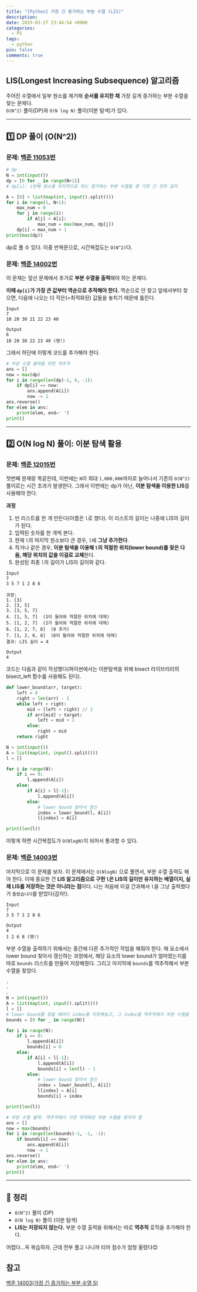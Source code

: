 ```yaml
---
title: "[Python] 가장 긴 증가하는 부분 수열 (LIS)"
description: 
date: 2025-03-27 23:44:54 +0900
categories:
  - PS
tags:
  - python
pin: false
comments: true
---
```

## LIS(Longest Increasing Subsequence) 알고리즘

주어진 수열에서 일부 원소를 제거해 **순서를 유지한 채** 가장 길게 증가하는 부분 수열을 찾는 문제다.  
`O(N^2)` 풀이(DP)와 `O(N log N)` 풀이(이분 탐색)가 있다.


---

## 1️⃣ DP 풀이 (O(N^2))

### 문제: [백준 11053번](https://www.acmicpc.net/problem/11053)

```python
# dp
N = int(input())
dp = [0 for _ in range(N+1)]  
# dp[i]: i번째 원소를 마지막으로 하는 증가하는 부분 수열들 중 가장 긴 것의 길이

A = [0] + list(map(int, input().split()))
for i in range(1, N+1):
    max_num = 0
    for j in range(i):
        if A[j] < A[i]:
            max_num = max(max_num, dp[j])
    dp[i] = max_num + 1
print(max(dp))
```

dp로 풀 수 있다. 이중 반복문으로, 시간복잡도는 `O(N^2)`다.


### 문제: [백준 14002번](https://www.acmicpc.net/problem/14002)

이 문제는 앞선 문제에서 추가로 **부분 수열을 출력**해야 하는 문제다. 

**이때 `dp[i]`가 가장 큰 값부터 역순으로 추적해야 한다.** 역순으로 안 찾고 앞에서부터 찾으면, 다음에 나오는 더 작은(=최적화된) 값들을 놓치기 때문에 틀린다.

```
Input
7
10 20 30 21 22 23 40

Output
6
10 20 30 22 23 40 (땡!)
```


그래서 하단에 이렇게 코드를 추가해야 한다.

```python
# 부분 수열 출력을 위한 역추적
ans = []
now = max(dp)
for i in range(len(dp)-1, 0, -1):
    if dp[i] == now:
        ans.append(A[i])
        now -= 1
ans.reverse()
for elem in ans:
    print(elem, end=' ')
print()
```




----


## 2️⃣ O(N log N) 풀이: 이분 탐색 활용

### 문제: [백준 12015번](https://www.acmicpc.net/problem/12015)

첫번째 문제랑 똑같은데, 이번에는 `N`이 최대 `1,000,000`까지로 늘어나서 기존의 `O(N^2)`풀이로는 시간 초과가 발생한다. 그래서 이번에는 dp가 아닌, **이분 탐색을 이용한 LIS**를 사용해야 한다.

**과정**
1. 빈 리스트를 한 개 만든다(이름은 `l`로 했다). 이 리스트의 길이는 나중에 LIS의 길이가 된다.
2. 입력된 숫자를 한 개씩 본다.
3. 현재 `l`의 마지막 원소보다 큰 경우, `l`에 **그냥 추가한다**.
4. 작거나 같은 경우, **이분 탐색을 이용해 `l`의 적절한 위치(lower bound)를 찾은 다음, 해당 위치의 값을 이걸로 교체**한다.
5. 완성된 최종 `l`의 길이가 LIS의 길이와 같다.

```
Input
7
3 5 7 1 2 8 6

과정:
1. [3]
2. [3, 5]
3. [3, 5, 7]
4. [1, 5, 7]  (1이 들어와 적절한 위치에 대체)
5. [1, 2, 7]  (2가 들어와 적절한 위치에 대체)
6. [1, 2, 7, 8]  (8 추가)
7. [1, 2, 6, 8]  (6이 들어와 적절한 위치에 대체)
결과: LIS 길이 = 4

Output
4
```

코드는 다음과 같이 작성했다(파이썬에서는 이분탐색을 위해 bisect 라이브러리의 bisect_left 함수를 사용해도 된다).

```python
def lower_bound(arr, target):
    left = 0
    right = len(arr) - 1
    while left < right:
        mid = (left + right) // 2
        if arr[mid] < target:
            left = mid + 1
        else:
            right = mid
    return right

N = int(input())
A = list(map(int, input().split()))
l = []

for i in range(N):
    if i == 0:
        l.append(A[i])
    else:
        if A[i] > l[-1]:
            l.append(A[i])
        else:
            # lower bound 찾아서 갱신
            index = lower_bound(l, A[i])
            l[index] = A[i]

print(len(l))
```

이렇게 하면 시간복잡도가 `O(NlogN)`이 되어서 통과할 수 있다.

### 문제: [백준 14003번](https://www.acmicpc.net/problem/14003)

마지막으로 이 문제를 보자. 
이 문제에서는 `O(NlogN)` 으로 풀면서, 부분 수열 출력도 해야 한다. 
이때 중요한 건 **LIS 알고리즘으로 구한 `l`은 LIS의 길이만 유지하는 배열이지, 실제 LIS를 저장하는 것은 아니라는 점**이다. 나는 처음에 이걸 간과해서 `l`을 그냥 출력했다가 `틀렸습니다`를 받았다(감자!).

```
Input
7
3 5 7 1 2 8 6

Output
4
1 2 6 8 (땡!)
```


부분 수열을 출력하기 위해서는 중간에 다른 추가적인 작업을 해줘야 한다.
매 요소에서 lower bound 찾아서 갱신하는 과정에서, 해당 요소의 lower bound가 얼마였는지를 따로 `bounds` 리스트를 만들어 저장해줬다.
그리고 마지막에 `bounds`를 역추적해서 부분 수열을 찾았다.

```python
.
.
.
N = int(input())
A = list(map(int, input().split()))
l = []
# lower bound를 찾을 때마다 index를 저장해놓고, 그 index를 역추적해서 부분 수열을 찾아야 함
bounds = [0 for _ in range(N)]

for i in range(N):
    if i == 0:
        l.append(A[i])
        bounds[i] = 0
    else:
        if A[i] > l[-1]:
            l.append(A[i])
            bounds[i] = len(l) - 1
        else:
            # lower bound 찾아서 갱신
            index = lower_bound(l, A[i])
            l[index] = A[i]
            bounds[i] = index

print(len(l))

# 부분 수열 출력: 역추적해서 가장 최적화된 부분 수열을 찾아야 함
ans = []
now = max(bounds)
for i in range(len(bounds)-1, -1, -1):
    if bounds[i] == now:
        ans.append(A[i])
        now -= 1
ans.reverse()
for elem in ans:
    print(elem, end=' ')
print()

```


---

## 📖 정리

- `O(N^2)` 풀이 (DP)
- `O(N log N)` 풀이 (이분 탐색)
-  **LIS는 저장되지 않는다.** 부분 수열 출력을 위해서는 따로 **역추적** 로직을 추가해야 한다.

어렵다...꼭 복습하자. 
근데 전부 풀고 나니까 티어 점수가 엄청 올랐다😊


## 참고

[백준 14003(가장 긴 증가하는 부분 수열 5)](https://hblog.tistory.com/8)